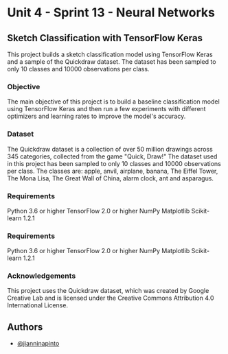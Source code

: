 # Unit 4 - Sprint 13 - Neural Networks 

## Sketch Classification with TensorFlow Keras

This project builds a sketch classification model using TensorFlow Keras and a sample of the Quickdraw dataset. The dataset has been sampled to only 10 classes and 10000 observations per class.

### Objective
The main objective of this project is to build a baseline classification model using TensorFlow Keras and then run a few experiments with different optimizers and learning rates to improve the model's accuracy.

### Dataset
The Quickdraw dataset is a collection of over 50 million drawings across 345 categories, collected from the game "Quick, Draw!" The dataset used in this project has been sampled to only 10 classes and 10000 observations per class. The classes are: apple, anvil, airplane, banana, The Eiffel Tower, The Mona Lisa, The Great Wall of China, alarm clock, ant and asparagus.

### Requirements
Python 3.6 or higher
TensorFlow 2.0 or higher
NumPy
Matplotlib
Scikit-learn 1.2.1
### Requirements
Python 3.6 or higher
TensorFlow 2.0 or higher
NumPy
Matplotlib
Scikit-learn 1.2.1
### Acknowledgements

This project uses the Quickdraw dataset, which was created by Google Creative Lab and is licensed under the Creative Commons Attribution 4.0 International License.




## Authors

- [@jianninapinto](https://www.github.com/jianninapinto)


